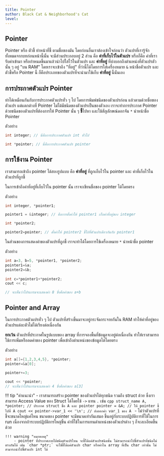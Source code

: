 ```yaml
---
title: Pointer
author: Black Cat & Neighborhood's Cat
level:
---
```


## Pointer

Pointer หรือ ตัวชี้ ทำหน้าที่ชี้ ตามชื่อของมัน โดยก่อนอื่นเราต้องเข้าใจก่อนว่า ตัวแปรที่เรารู้จักทั้งหมดจากบทก่อนหน้านี้นั้น จะมีส่วนประกอบอยู่ 2 ส่วน คือ **ค่าที่เก็บไว้ในตัวแปร** หรือก็คือ ค่าที่เรารับค่าเข้ามา หรือกำหนดขึ้นมาแล้วนำไปใส่ไว้ในตัวแปร และ **ค่าที่อยู่** ที่บ่งบอกถึงตำแหน่งที่ตัวแปรตัวนั้น ๆ อยู่ "บน RAM" โดยเราจะเข้าถึง "ที่อยู่" ที่ว่านี้ได้โดยการใส่เครื่องหมาย `&` หน้าชื่อตัวแปร และตัวชี้หรือ Pointer นี้ ก็คือประเภทของตัวแปรที่จะนำมาใช้เก็บ **ค่าที่อยู่** นี้นั่นเอง

## การประกาศตัวแปร Pointer

ทำได้เหมือนกันกับการประกาศตัวแปรทั่ว ๆ ไป โดยการพิมพ์ชนิดของตัวแปรก่อน แล้วตามด้วยชื่อของตัวแปร แต่แตกต่างที่ Pointer ไม่ได้มีชนิดของตัวแปรเป็นของตัวเอง เราจะทำการประกาศ Pointer ด้วยชนิดของตัวแปรที่ต้องการให้ Pointer นั้น ๆ **ชี้**ไปหา และใช้สัญลักษณ์ดอกจัน `*` นำหน้าชื่อ Pointer

ตัวอย่าง

```cpp
int integer; // นี่คือการประกาศตัวแปร int ทั่วไป

int *pointer; // นี่คือการประกาศตัวแปร pointer
```

## การใช้งาน Pointer

เราสามารถเข้าถึง pointer ได้สองรูปแบบ คือ **ค่าที่อยู่** ที่ถูกเก็บไว้ใน pointer และ ค่าที่เก็บไว้ในตัวแปรที่ถูกชี้

ในการเข้าถึงค่าที่อยู่ที่เก็บไว้ใน pointer นั้น เราจะเขียนชื่อของ pointer ได้โดยตรง

ตัวอย่าง

```cpp
int integer, *pointer1;

pointer1 = &integer; // คือการตั้งค่าให้ pointer1 เก็บค่าที่อยู่ของ integer

int *pointer2;

pointer2=pointer; // ตั้งค่าให้ pointer2 ชี้ไปที่ตัวแปรเดียวกันกับ pointer1
```

ในส่วนของการแสดงค่าของตัวแปรที่ถูกชี้ เราจะทำได้โดยการใช้เครื่องหมาย `*` นำหน้าชื่อ pointer

ตัวอย่าง

```cpp
int a=3, b=5, *pointer1, *pointer2;
pointer1=&a;
pointer2=&b;
 
int c=*pointer1+*pointer2;
cout << c;

// จะเห็นว่าโปรแกรมจะแสดงค่า 8 ซึ่งคือค่าของ a+b
```

## Pointer and Array

ในการประกาศตัวแปรทั่ว ๆ ไป ตัวแปรที่สร้างขึ้นมาจะอยู่กระจัดกระจายกันใน RAM ทำให้ค่าที่อยู่ของตัวแปรแต่ละตัวไม่ได้เรียงต่อเนื่องกัน

**ยกเว้น** ตัวแปรที่ประกาศในรูปแบบของ array ที่การจองพื้นที่ข้อมูลจะอยู่ต่อเนื่องกัน ทำให้เราสามารถใช้การเพิ่มหรือลดค่าของ pointer เพื่อเข้าถึงตำแหน่งของข้อมูลได้โดยตรง

ตัวอย่าง

```cpp
int a[]={1,2,3,4,5}, *pointer;
pointer=&a[0];

pointer+=3;

cout << *pointer;
// จะเห็นว่าโปรแกรมจะแสดงค่า 4 ซึ่งคือค่าของ a[3]
```

!!! tip "คำแนะนำ"
    - เราสามารถสร้าง pointer ของตัวแปรได้ทุกชนิด รวมถึง struct ด้วย ซึ่งเราสามารถ Access Value ของ Struct ได้โดยใช้ `->` แทน `.` เช่น
    ```cpp
    struct_name A, *pointer; // ประกาศ struct ชื่อ A และ pointer
    pointer = &A; // ให้ pointer ชี้ไปที่ A
    cout << pointer->var_1 << '\n'; // ส่งออกค่า var_1 ของ A
    ```
    - ไม่ว่าตัวแปรที่ชี้จะขนาดใหญ่แค่ไหน ขนาดของ pointer จะมีขนาดเท่ากันเสมอ ขึ้นอยู่กับระบบปฏิบัติการที่ใช้ในการ run เนื่องจากถ้าระบบปฏิบัติการใหญ่ขึ้น ค่าที่ใช้ในการแทนตำแหน่งของตัวแปรต่าง ๆ ก็จะละเอียดขึ้นด้วย

    !!! warning "หมายเหตุ"
        - pointer ที่ประกาศภายใต้ชนิดตัวแปรไหน จะชี้ได้แค่ตัวแปรชนิดนั้น ไม่สามารถนำไปชี้ตัวแปรที่ชนิดไม่ตรงกันได้ เช่น `char *ptr;` จะใช้ชี้ได้แค่ตัวแปร char หรือค่าใน array ที่เป็น char เท่านั้น ไม่สามารถนำไปชี้ตัวแปร int ได้
